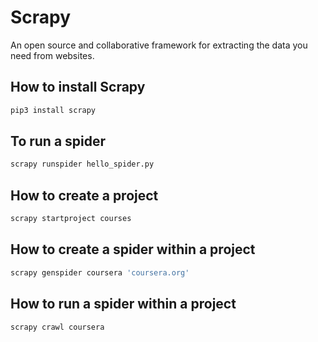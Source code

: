 # Scrapy

An open source and collaborative framework for extracting the data you need from websites.

## How to install Scrapy

```bash
pip3 install scrapy
```

## To run a spider
```bash
scrapy runspider hello_spider.py
```

## How to create a project
```bash
scrapy startproject courses
```

## How to create a spider within a project
```bash
scrapy genspider coursera 'coursera.org'
```

## How to run a spider within a project
```bash
scrapy crawl coursera
```
